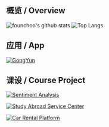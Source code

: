 ## 概览 / Overview

![founchoo's github stats](https://github-readme-stats.vercel.app/api?username=founchoo&hide_border=true&show_icons=true&count_private=true&include_all_commits=true&rank_icon=github&hide_title=true)
![Top Langs](https://github-readme-stats.vercel.app/api/top-langs/?username=founchoo&hide_border=true&layout=compact)

## 应用 / App

[![GongYun](https://github-readme-stats.vercel.app/api/pin/?username=founchoo&repo=CampusHelper)](https://github.com/founchoo/GongYun-for-Android)

## 课设 / Course Project

[![Sentiment Analysis](https://github-readme-stats.vercel.app/api/pin/?username=founchoo&repo=sentiment_analysis)](https://github.com/founchoo/sentiment_analysis)

[![Study Abroad Service Center](https://github-readme-stats.vercel.app/api/pin/?username=founchoo&repo=sasc)](https://github.com/founchoo/sasc)

[![Car Rental Platform](https://github-readme-stats.vercel.app/api/pin/?username=founchoo&repo=car-rental-platform-vite-mdb)](https://github.com/founchoo/car-rental-platform-vite-mdb)
